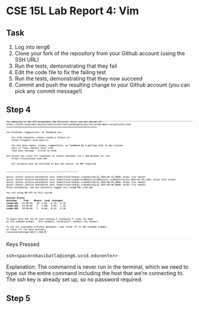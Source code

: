 # CSE 15L Lab Report 4: Vim

## Task
1. Log into ieng6
2. Clone your fork of the repository from your Github account (using the SSH URL)
3. Run the tests, demonstrating that they fail
4. Edit the code file to fix the failing test
5. Run the tests, demonstrating that they now succeed
6. Commit and push the resulting change to your Github account (you can pick any commit message!)

## Step 4
![Image](lab71.png)

Keys Pressed
```
ssh<space>nkasibatla@ieng6.ucsd.edu<enter>
```
Explanation:
The commannd is never run in the terminal, which we need to type out the entire command including the host that we’re connecting to. The ssh key is already set up, so no password required.

## Step 5




